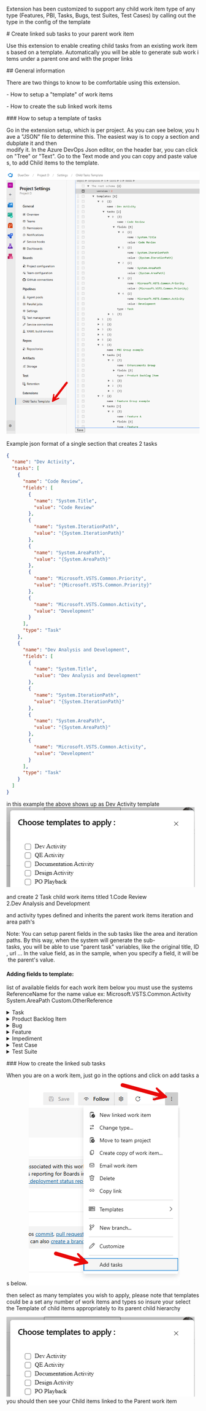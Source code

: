 Extension has been customized to support any child work item type of any type (Features, PBI, Tasks, Bugs, test Suites, Test Cases)  by calling out the type in the config of the template


# Create linked sub tasks to your parent work item 
  

Use this extension to enable creating child tasks from an existing work items based on a template. Automatically you will be able to generate sub work items under a parent one and with the proper links

  
## General information

  

There are two things to know to be comfortable using this extension.

  

- How to setup a "template" of work items

  

- How to create the sub linked work items

  

### How to setup a template of tasks

  

Go in the extension setup, which is per project. As you can see below, you have a "JSON" file to determine this. The easiest way is to copy a section and dubplate it and then modify it. In the Azure DevOps Json editor, on the header bar, you can click on "Tree" or "Text". Go to the Text mode and you can copy and paste values, to add Child items to the template.

![setup_screen.png](https://github.com/jasonbduer/ChildTasksWITsupport/blob/main/doc/project_setup.png)

  

Example json format of a single section that creates 2 tasks
```json
{
  "name": "Dev Activity",
  "tasks": [
    {
      "name": "Code Review",
      "fields": [
        {
          "name": "System.Title",
          "value": "Code Review"
        },
        {
          "name": "System.IterationPath",
          "value": "{System.IterationPath}"
        },
        {
          "name": "System.AreaPath",
          "value": "{System.AreaPath}"
        },
        {
          "name": "Microsoft.VSTS.Common.Priority",
          "value": "{Microsoft.VSTS.Common.Priority}"
        },
        {
          "name": "Microsoft.VSTS.Common.Activity",
          "value": "Development"
        }
      ],
      "type": "Task"
    },
    {
      "name": "Dev Analysis and Development",
      "fields": [
        {
          "name": "System.Title",
          "value": "Dev Analysis and Development"
        },
        {
          "name": "System.IterationPath",
          "value": "{System.IterationPath}"
        },
        {
          "name": "System.AreaPath",
          "value": "{System.AreaPath}"
        },
        {
          "name": "Microsoft.VSTS.Common.Activity",
          "value": "Development"
        }
      ],
      "type": "Task"
    }
  ]
}
```
  
in this example the above shows up as Dev Activity template
![image.png](https://github.com/jasonbduer/ChildTasksWITsupport/blob/main/doc/SelectTemp.png)

and create 2 Task child work items titled
1.Code Review
2.Dev Analysis and Development

and activity types defined and inherits the parent work items iteration and area path's

Note: You can setup parent fields in the sub tasks like the area and iteration paths. By this way, when the system will generate the sub-tasks, you will be able to use "parent task" variables, like the original title, ID, url ... In the value field, as in the sample, when you specify a field, it will be the parent's value.

#### Adding fields to template:
list of available fields for each work item below you must use the systems ReferenceName for the name value ex:
Microsoft.VSTS.Common.Activity
System.AreaPath
Custom.OtherReference

<details>
  <summary>Task</summary>
       
| FieldName | ReferenceName |
| --- | --- |
| Iteration Path | System.IterationPath |
| Iteration ID | System.IterationId |
| External Link Count | System.ExternalLinkCount |
| Iteration Level 7 | System.IterationLevel7 |
| Iteration Level 6 | System.IterationLevel6 |
| Iteration Level 5 | System.IterationLevel5 |
| Iteration Level 4 | System.IterationLevel4 |
| Iteration Level 3 | System.IterationLevel3 |
| Iteration Level 2 | System.IterationLevel2 |
| Iteration Level 1 | System.IterationLevel1 |
| Area Level 7 | System.AreaLevel7 |
| Area Level 6 | System.AreaLevel6 |
| Area Level 5 | System.AreaLevel5 |
| Area Level 4 | System.AreaLevel4 |
| Area Level 3 | System.AreaLevel3 |
| Area Level 2 | System.AreaLevel2 |
| Area Level 1 | System.AreaLevel1 |
| Team Project | System.TeamProject |
| Parent | System.Parent |
| Remote Link Count | System.RemoteLinkCount |
| Comment Count | System.CommentCount |
| Hyperlink Count | System.HyperLinkCount |
| Attached File Count | System.AttachedFileCount |
| Node Name | System.NodeName |
| Area Path | System.AreaPath |
| Revised Date | System.RevisedDate |
| Changed Date | System.ChangedDate |
| ID | System.Id |
| Area ID | System.AreaId |
| Authorized As | System.AuthorizedAs |
| Title | System.Title |
| State | System.State |
| Authorized Date | System.AuthorizedDate |
| Watermark | System.Watermark |
| Rev | System.Rev |
| Changed By | System.ChangedBy |
| Reason | System.Reason |
| Assigned To | System.AssignedTo |
| Work Item Type | System.WorkItemType |
| Created Date | System.CreatedDate |
| Created By | System.CreatedBy |
| Description | System.Description |
| History | System.History |
| Related Link Count | System.RelatedLinkCount |
| Tags | System.Tags |
| Board Column | System.BoardColumn |
| Board Column Done | System.BoardColumnDone |
| Board Lane | System.BoardLane |
| Priority | Microsoft.VSTS.Common.Priority |
| Remaining Work | Microsoft.VSTS.Scheduling.RemainingWork |
| Backlog Priority | Microsoft.VSTS.Common.BacklogPriority |
| Activity | Microsoft.VSTS.Common.Activity |
| State Change Date | Microsoft.VSTS.Common.StateChangeDate |
| Activated Date | Microsoft.VSTS.Common.ActivatedDate |
| Activated By | Microsoft.VSTS.Common.ActivatedBy |
| Integration Build | Microsoft.VSTS.Build.IntegrationBuild |
| Blocked | Microsoft.VSTS.CMMI.Blocked |
| Closed Date | Microsoft.VSTS.Common.ClosedDate |
| Closed By | Microsoft.VSTS.Common.ClosedBy |
| Resolved By | Microsoft.VSTS.Common.ResolvedBy |
| Resolved Date | Microsoft.VSTS.Common.ResolvedDate |
| Completed Work | Microsoft.VSTS.Scheduling.CompletedWork |
| Original Estimate | Microsoft.VSTS.Scheduling.OriginalEstimate |
| Value Area | Microsoft.VSTS.Common.ValueArea |
</details>
<details>
  <summary>Product Backlog Item</summary>
      
| FieldName | ReferenceName |
| --- | --- |
| Iteration Path | System.IterationPath |
| Iteration ID | System.IterationId |
| External Link Count | System.ExternalLinkCount |
| Iteration Level 7 | System.IterationLevel7 |
| Iteration Level 6 | System.IterationLevel6 |
| Iteration Level 5 | System.IterationLevel5 |
| Iteration Level 4 | System.IterationLevel4 |
| Iteration Level 3 | System.IterationLevel3 |
| Iteration Level 2 | System.IterationLevel2 |
| Iteration Level 1 | System.IterationLevel1 |
| Area Level 7 | System.AreaLevel7 |
| Area Level 6 | System.AreaLevel6 |
| Area Level 5 | System.AreaLevel5 |
| Area Level 4 | System.AreaLevel4 |
| Area Level 3 | System.AreaLevel3 |
| Area Level 2 | System.AreaLevel2 |
| Area Level 1 | System.AreaLevel1 |
| Team Project | System.TeamProject |
| Parent | System.Parent |
| Remote Link Count | System.RemoteLinkCount |
| Comment Count | System.CommentCount |
| Hyperlink Count | System.HyperLinkCount |
| Attached File Count | System.AttachedFileCount |
| Node Name | System.NodeName |
| Area Path | System.AreaPath |
| Revised Date | System.RevisedDate |
| Changed Date | System.ChangedDate |
| ID | System.Id |
| Area ID | System.AreaId |
| Authorized As | System.AuthorizedAs |
| Title | System.Title |
| State | System.State |
| Authorized Date | System.AuthorizedDate |
| Watermark | System.Watermark |
| Rev | System.Rev |
| Changed By | System.ChangedBy |
| Reason | System.Reason |
| Assigned To | System.AssignedTo |
| Work Item Type | System.WorkItemType |
| Created Date | System.CreatedDate |
| Created By | System.CreatedBy |
| Description | System.Description |
| History | System.History |
| Related Link Count | System.RelatedLinkCount |
| Tags | System.Tags |
| Board Column | System.BoardColumn |
| Board Column Done | System.BoardColumnDone |
| Board Lane | System.BoardLane |
| State Change Date | Microsoft.VSTS.Common.StateChangeDate |
| Closed Date | Microsoft.VSTS.Common.ClosedDate |
| Closed By | Microsoft.VSTS.Common.ClosedBy |
| Activated Date | Microsoft.VSTS.Common.ActivatedDate |
| Activated By | Microsoft.VSTS.Common.ActivatedBy |
| Backlog Priority | Microsoft.VSTS.Common.BacklogPriority |
| Business Value | Microsoft.VSTS.Common.BusinessValue |
| Effort | Microsoft.VSTS.Scheduling.Effort |
| Acceptance Criteria | Microsoft.VSTS.Common.AcceptanceCriteria |
| Priority | Microsoft.VSTS.Common.Priority |
| Value Area | Microsoft.VSTS.Common.ValueArea |
| Integration Build | Microsoft.VSTS.Build.IntegrationBuild |
| Resolved By | Microsoft.VSTS.Common.ResolvedBy |
| Resolved Date | Microsoft.VSTS.Common.ResolvedDate |
| Other Reference | Custom.OtherReference |.
</details>
<details>
  <summary>Bug</summary>
       
| FieldName | ReferenceName |
| --- | --- |
| Iteration Path | System.IterationPath |
| Iteration ID | System.IterationId |
| External Link Count | System.ExternalLinkCount |
| Iteration Level 7 | System.IterationLevel7 |
| Iteration Level 6 | System.IterationLevel6 |
| Iteration Level 5 | System.IterationLevel5 |
| Iteration Level 4 | System.IterationLevel4 |
| Iteration Level 3 | System.IterationLevel3 |
| Iteration Level 2 | System.IterationLevel2 |
| Iteration Level 1 | System.IterationLevel1 |
| Area Level 7 | System.AreaLevel7 |
| Area Level 6 | System.AreaLevel6 |
| Area Level 5 | System.AreaLevel5 |
| Area Level 4 | System.AreaLevel4 |
| Area Level 3 | System.AreaLevel3 |
| Area Level 2 | System.AreaLevel2 |
| Area Level 1 | System.AreaLevel1 |
| Team Project | System.TeamProject |
| Parent | System.Parent |
| Remote Link Count | System.RemoteLinkCount |
| Comment Count | System.CommentCount |
| Hyperlink Count | System.HyperLinkCount |
| Attached File Count | System.AttachedFileCount |
| Node Name | System.NodeName |
| Area Path | System.AreaPath |
| Revised Date | System.RevisedDate |
| Changed Date | System.ChangedDate |
| ID | System.Id |
| Area ID | System.AreaId |
| Authorized As | System.AuthorizedAs |
| Title | System.Title |
| State | System.State |
| Authorized Date | System.AuthorizedDate |
| Watermark | System.Watermark |
| Rev | System.Rev |
| Changed By | System.ChangedBy |
| Reason | System.Reason |
| Assigned To | System.AssignedTo |
| Work Item Type | System.WorkItemType |
| Created Date | System.CreatedDate |
| Created By | System.CreatedBy |
| Description | System.Description |
| History | System.History |
| Related Link Count | System.RelatedLinkCount |
| Tags | System.Tags |
| Board Column | System.BoardColumn |
| Board Column Done | System.BoardColumnDone |
| Board Lane | System.BoardLane |
| System Info | Microsoft.VSTS.TCM.SystemInfo |
| Closed Date | Microsoft.VSTS.Common.ClosedDate |
| Closed By | Microsoft.VSTS.Common.ClosedBy |
| Activated Date | Microsoft.VSTS.Common.ActivatedDate |
| Activated By | Microsoft.VSTS.Common.ActivatedBy |
| Repro Steps | Microsoft.VSTS.TCM.ReproSteps |
| Backlog Priority | Microsoft.VSTS.Common.BacklogPriority |
| Effort | Microsoft.VSTS.Scheduling.Effort |
| Remaining Work | Microsoft.VSTS.Scheduling.RemainingWork |
| Activity | Microsoft.VSTS.Common.Activity |
| Acceptance Criteria | Microsoft.VSTS.Common.AcceptanceCriteria |
| Priority | Microsoft.VSTS.Common.Priority |
| Severity | Microsoft.VSTS.Common.Severity |
| Value Area | Microsoft.VSTS.Common.ValueArea |
| State Change Date | Microsoft.VSTS.Common.StateChangeDate |
| Integration Build | Microsoft.VSTS.Build.IntegrationBuild |
| Found In | Microsoft.VSTS.Build.FoundIn |
| Resolved By | Microsoft.VSTS.Common.ResolvedBy |
| Resolved Date | Microsoft.VSTS.Common.ResolvedDate |
| Completed Work | Microsoft.VSTS.Scheduling.CompletedWork |
</details>
<details>
  <summary>Feature</summary>
     
| FieldName | ReferenceName |
| --- | --- |
| Iteration Path | System.IterationPath |
| Iteration ID | System.IterationId |
| External Link Count | System.ExternalLinkCount |
| Iteration Level 7 | System.IterationLevel7 |
| Iteration Level 6 | System.IterationLevel6 |
| Iteration Level 5 | System.IterationLevel5 |
| Iteration Level 4 | System.IterationLevel4 |
| Iteration Level 3 | System.IterationLevel3 |
| Iteration Level 2 | System.IterationLevel2 |
| Iteration Level 1 | System.IterationLevel1 |
| Area Level 7 | System.AreaLevel7 |
| Area Level 6 | System.AreaLevel6 |
| Area Level 5 | System.AreaLevel5 |
| Area Level 4 | System.AreaLevel4 |
| Area Level 3 | System.AreaLevel3 |
| Area Level 2 | System.AreaLevel2 |
| Area Level 1 | System.AreaLevel1 |
| Team Project | System.TeamProject |
| Parent | System.Parent |
| Remote Link Count | System.RemoteLinkCount |
| Comment Count | System.CommentCount |
| Hyperlink Count | System.HyperLinkCount |
| Attached File Count | System.AttachedFileCount |
| Node Name | System.NodeName |
| Area Path | System.AreaPath |
| Revised Date | System.RevisedDate |
| Changed Date | System.ChangedDate |
| ID | System.Id |
| Area ID | System.AreaId |
| Authorized As | System.AuthorizedAs |
| Title | System.Title |
| State | System.State |
| Authorized Date | System.AuthorizedDate |
| Watermark | System.Watermark |
| Rev | System.Rev |
| Changed By | System.ChangedBy |
| Reason | System.Reason |
| Assigned To | System.AssignedTo |
| Work Item Type | System.WorkItemType |
| Created Date | System.CreatedDate |
| Created By | System.CreatedBy |
| Description | System.Description |
| History | System.History |
| Related Link Count | System.RelatedLinkCount |
| Tags | System.Tags |
| Board Column | System.BoardColumn |
| Board Column Done | System.BoardColumnDone |
| Board Lane | System.BoardLane |
| Backlog Priority | Microsoft.VSTS.Common.BacklogPriority |
| State Change Date | Microsoft.VSTS.Common.StateChangeDate |
| Activated Date | Microsoft.VSTS.Common.ActivatedDate |
| Activated By | Microsoft.VSTS.Common.ActivatedBy |
| Closed Date | Microsoft.VSTS.Common.ClosedDate |
| Closed By | Microsoft.VSTS.Common.ClosedBy |
| Priority | Microsoft.VSTS.Common.Priority |
| Target Date | Microsoft.VSTS.Scheduling.TargetDate |
| Start Date | Microsoft.VSTS.Scheduling.StartDate |
| Business Value | Microsoft.VSTS.Common.BusinessValue |
| Time Criticality | Microsoft.VSTS.Common.TimeCriticality |
| Effort | Microsoft.VSTS.Scheduling.Effort |
| Value Area | Microsoft.VSTS.Common.ValueArea |
| Integration Build | Microsoft.VSTS.Build.IntegrationBuild |
| Acceptance Criteria | Microsoft.VSTS.Common.AcceptanceCriteria |
| Resolved By | Microsoft.VSTS.Common.ResolvedBy |
| Resolved Date | Microsoft.VSTS.Common.ResolvedDate |
| Other Reference | Custom.OtherReference |
</details>
<details>
  <summary>Impediment</summary>
     
| FieldName | ReferenceName |
| --- | --- |
| Iteration Path | System.IterationPath |
| Iteration ID | System.IterationId |
| External Link Count | System.ExternalLinkCount |
| Iteration Level 7 | System.IterationLevel7 |
| Iteration Level 6 | System.IterationLevel6 |
| Iteration Level 5 | System.IterationLevel5 |
| Iteration Level 4 | System.IterationLevel4 |
| Iteration Level 3 | System.IterationLevel3 |
| Iteration Level 2 | System.IterationLevel2 |
| Iteration Level 1 | System.IterationLevel1 |
| Area Level 7 | System.AreaLevel7 |
| Area Level 6 | System.AreaLevel6 |
| Area Level 5 | System.AreaLevel5 |
| Area Level 4 | System.AreaLevel4 |
| Area Level 3 | System.AreaLevel3 |
| Area Level 2 | System.AreaLevel2 |
| Area Level 1 | System.AreaLevel1 |
| Team Project | System.TeamProject |
| Parent | System.Parent |
| Remote Link Count | System.RemoteLinkCount |
| Comment Count | System.CommentCount |
| Hyperlink Count | System.HyperLinkCount |
| Attached File Count | System.AttachedFileCount |
| Node Name | System.NodeName |
| Area Path | System.AreaPath |
| Revised Date | System.RevisedDate |
| Changed Date | System.ChangedDate |
| ID | System.Id |
| Area ID | System.AreaId |
| Authorized As | System.AuthorizedAs |
| Title | System.Title |
| State | System.State |
| Authorized Date | System.AuthorizedDate |
| Watermark | System.Watermark |
| Rev | System.Rev |
| Changed By | System.ChangedBy |
| Reason | System.Reason |
| Assigned To | System.AssignedTo |
| Work Item Type | System.WorkItemType |
| Created Date | System.CreatedDate |
| Created By | System.CreatedBy |
| Description | System.Description |
| History | System.History |
| Related Link Count | System.RelatedLinkCount |
| Tags | System.Tags |
| Board Column | System.BoardColumn |
| Board Column Done | System.BoardColumnDone |
| Board Lane | System.BoardLane |
| Resolution | Microsoft.VSTS.Common.Resolution |
| Closed Date | Microsoft.VSTS.Common.ClosedDate |
| Closed By | Microsoft.VSTS.Common.ClosedBy |
| State Change Date | Microsoft.VSTS.Common.StateChangeDate |
| Integration Build | Microsoft.VSTS.Build.IntegrationBuild |
| Priority | Microsoft.VSTS.Common.Priority |
| Resolved By | Microsoft.VSTS.Common.ResolvedBy |
| Resolved Date | Microsoft.VSTS.Common.ResolvedDate |
| Activated Date | Microsoft.VSTS.Common.ActivatedDate |
| Activated By | Microsoft.VSTS.Common.ActivatedBy |
| Backlog Priority | Microsoft.VSTS.Common.BacklogPriority |
| Effort | Microsoft.VSTS.Scheduling.Effort |
</details>
<details>
  <summary>Test Case</summary>
     
| FieldName | ReferenceName |
| --- | --- |
| Iteration Path | System.IterationPath |
| Iteration ID | System.IterationId |
| External Link Count | System.ExternalLinkCount |
| Iteration Level 7 | System.IterationLevel7 |
| Iteration Level 6 | System.IterationLevel6 |
| Iteration Level 5 | System.IterationLevel5 |
| Iteration Level 4 | System.IterationLevel4 |
| Iteration Level 3 | System.IterationLevel3 |
| Iteration Level 2 | System.IterationLevel2 |
| Iteration Level 1 | System.IterationLevel1 |
| Area Level 7 | System.AreaLevel7 |
| Area Level 6 | System.AreaLevel6 |
| Area Level 5 | System.AreaLevel5 |
| Area Level 4 | System.AreaLevel4 |
| Area Level 3 | System.AreaLevel3 |
| Area Level 2 | System.AreaLevel2 |
| Area Level 1 | System.AreaLevel1 |
| Team Project | System.TeamProject |
| Parent | System.Parent |
| Remote Link Count | System.RemoteLinkCount |
| Comment Count | System.CommentCount |
| Hyperlink Count | System.HyperLinkCount |
| Attached File Count | System.AttachedFileCount |
| Node Name | System.NodeName |
| Area Path | System.AreaPath |
| Revised Date | System.RevisedDate |
| Changed Date | System.ChangedDate |
| ID | System.Id |
| Area ID | System.AreaId |
| Authorized As | System.AuthorizedAs |
| Title | System.Title |
| State | System.State |
| Authorized Date | System.AuthorizedDate |
| Watermark | System.Watermark |
| Rev | System.Rev |
| Changed By | System.ChangedBy |
| Reason | System.Reason |
| Assigned To | System.AssignedTo |
| Work Item Type | System.WorkItemType |
| Created Date | System.CreatedDate |
| Created By | System.CreatedBy |
| Description | System.Description |
| History | System.History |
| Related Link Count | System.RelatedLinkCount |
| Tags | System.Tags |
| Board Column | System.BoardColumn |
| Board Column Done | System.BoardColumnDone |
| Board Lane | System.BoardLane |
| State Change Date | Microsoft.VSTS.Common.StateChangeDate |
| Activated Date | Microsoft.VSTS.Common.ActivatedDate |
| Activated By | Microsoft.VSTS.Common.ActivatedBy |
| Closed Date | Microsoft.VSTS.Common.ClosedDate |
| Closed By | Microsoft.VSTS.Common.ClosedBy |
| Priority | Microsoft.VSTS.Common.Priority |
| Steps | Microsoft.VSTS.TCM.Steps |
| Automated Test Name | Microsoft.VSTS.TCM.AutomatedTestName |
| Automated Test Storage | Microsoft.VSTS.TCM.AutomatedTestStorage |
| Automated Test Id | Microsoft.VSTS.TCM.AutomatedTestId |
| Automated Test Type | Microsoft.VSTS.TCM.AutomatedTestType |
| Parameters | Microsoft.VSTS.TCM.Parameters |
| Local Data Source | Microsoft.VSTS.TCM.LocalDataSource |
| Automation status | Microsoft.VSTS.TCM.AutomationStatus |
| Integration Build | Microsoft.VSTS.Build.IntegrationBuild |
</details>
  <details>
  <summary>Test Suite</summary>
     
| FieldName | ReferenceName |
| --- | --- |
| Iteration Path | System.IterationPath |
| Iteration ID | System.IterationId |
| External Link Count | System.ExternalLinkCount |
| Iteration Level 7 | System.IterationLevel7 |
| Iteration Level 6 | System.IterationLevel6 |
| Iteration Level 5 | System.IterationLevel5 |
| Iteration Level 4 | System.IterationLevel4 |
| Iteration Level 3 | System.IterationLevel3 |
| Iteration Level 2 | System.IterationLevel2 |
| Iteration Level 1 | System.IterationLevel1 |
| Area Level 7 | System.AreaLevel7 |
| Area Level 6 | System.AreaLevel6 |
| Area Level 5 | System.AreaLevel5 |
| Area Level 4 | System.AreaLevel4 |
| Area Level 3 | System.AreaLevel3 |
| Area Level 2 | System.AreaLevel2 |
| Area Level 1 | System.AreaLevel1 |
| Team Project | System.TeamProject |
| Parent | System.Parent |
| Remote Link Count | System.RemoteLinkCount |
| Comment Count | System.CommentCount |
| Hyperlink Count | System.HyperLinkCount |
| Attached File Count | System.AttachedFileCount |
| Node Name | System.NodeName |
| Area Path | System.AreaPath |
| Revised Date | System.RevisedDate |
| Changed Date | System.ChangedDate |
| ID | System.Id |
| Area ID | System.AreaId |
| Authorized As | System.AuthorizedAs |
| Title | System.Title |
| State | System.State |
| Authorized Date | System.AuthorizedDate |
| Watermark | System.Watermark |
| Rev | System.Rev |
| Changed By | System.ChangedBy |
| Reason | System.Reason |
| Assigned To | System.AssignedTo |
| Work Item Type | System.WorkItemType |
| Created Date | System.CreatedDate |
| Created By | System.CreatedBy |
| Description | System.Description |
| History | System.History |
| Related Link Count | System.RelatedLinkCount |
| Tags | System.Tags |
| Board Column | System.BoardColumn |
| Board Column Done | System.BoardColumnDone |
| Board Lane | System.BoardLane |
| Integration Build | Microsoft.VSTS.Build.IntegrationBuild |
| Test Suite Type Id | Microsoft.VSTS.TCM.TestSuiteTypeId |
| Test Suite Type | Microsoft.VSTS.TCM.TestSuiteType |
| Query Text | Microsoft.VSTS.TCM.QueryText |
| Test Suite Audit | Microsoft.VSTS.TCM.TestSuiteAudit |
</details>

### How to create the linked sub tasks

  

When you are on a work item, just go in the options and click on add tasks as below.
![image.png](https://github.com/jasonbduer/ChildTasksWITsupport/blob/main/doc/AddTasks.png)

then select as many templates you wish to apply, please note that templates could be a set any number of work items and types so insure your select the Template of child items appropriately to its parent child hierarchy

![image.png](https://github.com/jasonbduer/ChildTasksWITsupport/blob/main/doc/SelectTemp.png)
you should then see your Child items linked to the Parent work item

  

